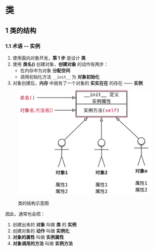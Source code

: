 # 类

## 1 类的结构

### 1.1 术语 -- 实例

1. 使用面向对象开发，**第 1 步** 是设计 **类**
2. 使用 **类名()** 创建对象，**创建对象** 的动作有两步：
   * 在内存中为对象 **分配空间**
   * 调用初始化方法 `__init__` 为 **对象初始化**
3. 对象创建后，**内存** 中就有了一个对象的 **实实在在** 的存在 —— **实例**

<figure><img src="../../../.gitbook/assets/017_类的结构示意图I.png" alt=""><figcaption><p>类的结构示意图</p></figcaption></figure>

因此，通常也会把：

1. 创建出来的 **对象** 叫做 **类** 的 **实例**
2. 创建对象的 **动作** 叫做 **实例化**
3. **对象的属性** 叫做 **实例属性**
4. **对象调用的方法** 叫做 **实例方法**

